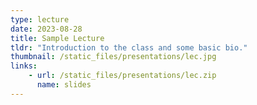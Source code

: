 ```yaml
---
type: lecture
date: 2023-08-28
title: Sample Lecture
tldr: "Introduction to the class and some basic bio."
thumbnail: /static_files/presentations/lec.jpg
links: 
    - url: /static_files/presentations/lec.zip
      name: slides
---
```

